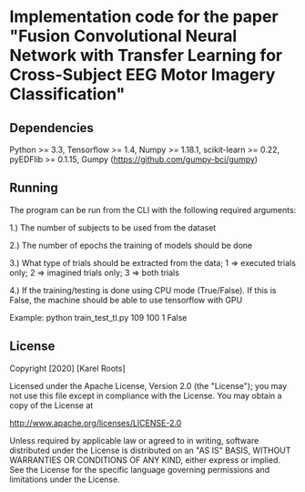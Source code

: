 # Implementation code for the paper "Fusion Convolutional Neural Network with Transfer Learning for Cross-Subject EEG Motor Imagery Classification"

## Dependencies
Python >= 3.3, Tensorflow >= 1.4, Numpy >= 1.18.1, scikit-learn >= 0.22, pyEDFlib >= 0.1.15, Gumpy (https://github.com/gumpy-bci/gumpy)

## Running
The program can be run from the CLI with the following required arguments:

1.) The number of subjects to be used from the dataset

2.) The number of epochs the training of models should be done

3.) What type of trials should be extracted from the data; 1 => executed trials only; 2 => imagined trials only; 3 => both trials

4.) If the training/testing is done using CPU mode (True/False). If this is False, the machine should be able to use tensorflow with GPU

Example: python train_test_tl.py 109 100 1 False

## License

 Copyright [2020] [Karel Roots]

 Licensed under the Apache License, Version 2.0 (the "License");
 you may not use this file except in compliance with the License.
 You may obtain a copy of the License at

   http://www.apache.org/licenses/LICENSE-2.0

 Unless required by applicable law or agreed to in writing, software
 distributed under the License is distributed on an "AS IS" BASIS,
 WITHOUT WARRANTIES OR CONDITIONS OF ANY KIND, either express or implied.
 See the License for the specific language governing permissions and
 limitations under the License.
